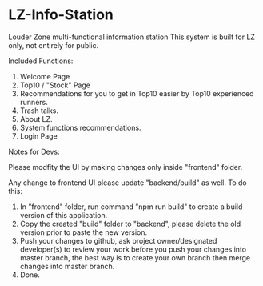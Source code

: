 # LZ-Info-Station
Louder Zone multi-functional information station
This system is built for LZ only, not entirely for public.

Included Functions:

1.  Welcome Page
2.  Top10 / "Stock" Page
3.  Recommendations for you to get in Top10 easier by Top10 experienced runners.
4.  Trash talks.
5.  About LZ.
6.  System functions recommendations.
7.  Login Page


Notes for Devs:

Please modfity the UI by making changes only inside "frontend" folder.

Any change to frontend UI please update "backend/build" as well. To do this:
  1.  In "frontend" folder, run command "npm run build" to create a build version of this application.
  2.  Copy the created "build" folder to "backend", please delete the old version prior to paste the new version.
  3.  Push your changes to github, ask project owner/designated developer(s) to review your work before you push your changes into master branch, 
  the best way is to create your own branch then merge changes into master branch.
  4.  Done.


